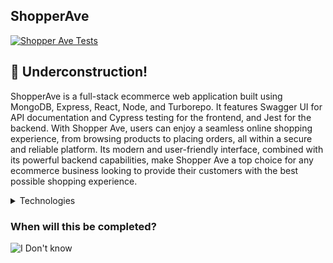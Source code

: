 <h2>ShopperAve</h2>
<p>
  <a href="https://github.com/abdulsamad/shopper-ave/actions"/>
   <img src="https://github.com/abdulsamad/shopper-ave/actions/workflows/jest.yml/badge.svg" alt="Shopper Ave Tests">
  </a>
</h2>

## :construction: Underconstruction!

ShopperAve is a full-stack ecommerce web application built using MongoDB, Express, React, Node, and Turborepo. It features Swagger UI for API documentation and Cypress testing for the frontend, and Jest for the backend. With Shopper Ave, users can enjoy a seamless online shopping experience, from browsing products to placing orders, all within a secure and reliable platform. Its modern and user-friendly interface, combined with its powerful backend capabilities, make Shopper Ave a top choice for any ecommerce business looking to provide their customers with the best possible shopping experience.



<details>
	<summary>Technologies</summary>
	React, Next.js, TanStack Query, Zustand, Tailwind, Zod, React Hook Form, Cypress, Husky, Jest, Framer Motion, Stripe, Node, Express and MongoDB with TurboRepo
</details>

### When will this be completed?

![I Don't know](https://media.giphy.com/media/cwTtbmUwzPqx2/giphy.gif "I don't know")
